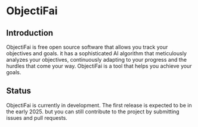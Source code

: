 # ObjectiFai

## Introduction

ObjectiFai is free open source software that allows you track your objectives and goals. it has a sophisticated AI algorithm that meticulously analyzes your objectives, continuously adapting to your progress and the hurdles that come your way. ObjectiFai is a tool that helps you achieve your goals.

## Status

ObjectiFai is currently in development. The first release is expected to be in the early 2025. but you can still contribute to the project by submitting issues and pull requests.
